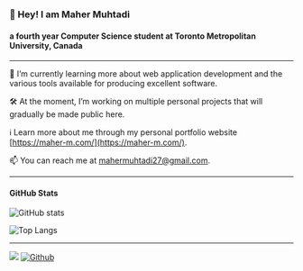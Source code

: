 ### 👋 Hey! I am Maher Muhtadi
#### a fourth year Computer Science student at Toronto Metropolitan University, Canada
---
📖 I’m currently learning more about web application development and the various tools available for producing excellent software.

🛠 At the moment, I’m working on multiple personal projects that will gradually be made public here.

ℹ Learn more about me through my personal portfolio website [https://maher-m.com/](https://maher-m.com/).

📫 You can reach me at [mahermuhtadi27@gmail.com](mailto:mahermuhtadi27@gmail.com).

---
#### GitHub Stats
![GitHub stats](https://github-readme-stats.vercel.app/api?username=MaherMuhtadi&show_icons=true&theme=tokyonight)

![Top Langs](https://github-readme-stats.vercel.app/api/top-langs/?username=MaherMuhtadi&theme=tokyonight)

---
![](https://komarev.com/ghpvc/?username=MaherMuhtadi&color=green)
[![Github](https://img.shields.io/github/followers/MaherMuhtadi?label=Follow&style=social)](https://github.com/MaherMuhtadi)
